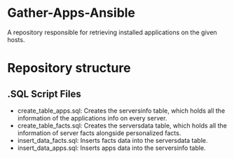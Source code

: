 # Gather-Apps-Ansible
A repository responsible for retrieving installed applications on the given hosts.

# Repository structure

## .SQL Script Files
* create_table_apps.sql: Creates the serversinfo table, which holds all the information of the applications info on every server.
* create_table_facts.sql: Creates the serversdata table, which holds all the information of server facts alongside personalized facts.
* insert_data_facts.sql: Inserts facts data into the serversdata table.
* insert_data_apps.sql: Inserts apps data into the serversinfo table.


